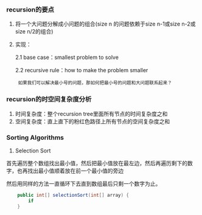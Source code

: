 ### recursion的要点
1. 将一个大问题分解成小问题的组合(size n 的问题依赖于size n-1或size n-2或size n/2的组合)
2. 实现：

    2.1 base case：smallest problem to solve
    
    2.2 recursive rule：how to make the problem smaller
    
        如果我们可以解决最小号的问题，那如何把最小号的问题和大问题联系起来？

### recursion的时空间复杂度分析
1. 时间复杂度：整个recursion tree里面所有节点的时间复杂度之和
2. 空间复杂度：直上直下的粉红色路径上所有节点的空间复杂度之和

### Sorting Algorithms

1. Selection Sort

首先遍历整个数组找出最小值，然后把最小值放在最左边，然后再遍历剩下的数字，也再找出最小值顺着放在前一个最小值的旁边

然后用同样的方法一直循环下去直到数组最后只剩一个数字为止。

```java
    public int[] selectionSort(int[] array) {
        if 
    }
```

